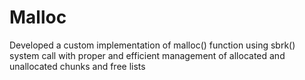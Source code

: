 # Malloc
Developed a custom implementation of malloc() function using sbrk() system call with proper and efficient management of allocated and unallocated chunks and free lists
